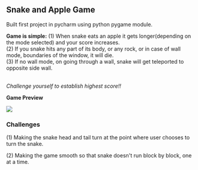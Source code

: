 ## Snake and Apple Game
Built first project in pycharm using python pygame module.

**Game is simple:**
(1) When snake eats an apple it gets longer(depending on the mode selected) and your score increases. <br />
(2) If you snake hits any part of its body, or any rock, or in case of wall mode, boundaries of the window, it will die.<br />
(3) If no wall mode, on going through a wall, snake will get teleported to opposite side wall.<br /><br />

*Challenge yourself to establish highest score!!*

**Game Preview**

![](game_preview.gif)

### Challenges

(1) Making the snake head and tail turn at the point where user chooses to turn the snake.

(2) Making the game smooth so that snake doesn't run block by block, one at a time.
